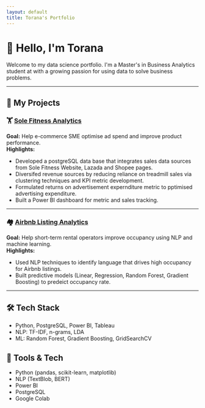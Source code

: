 ```yaml
---
layout: default
title: Torana's Portfolio
---
```


# 👋 Hello, I'm Torana

Welcome to my data science portfolio. I'm a Master's in Business Analytics student at with a growing passion for using data to solve business problems.

---

## 📂 My Projects


### 🏋️ [Sole Fitness Analytics](https://torana1998.github.io/Sole-Fintess-Business-Analytics/)
**Goal:** Help e-commerce SME optimise ad spend and improve product performance.  
**Highlights:**  
- Developed a postgreSQL data base that integrates sales data sources from Sole Fitness Website, Lazada and Shopee pages.
- Diversifed revenue sources by reducing reliance on treadmill sales via clustering techniques and KPI metric development. 
- Formulated returns on advertisement expernditure metric to pptimised advertising expenditure.
- Built a Power BI dashboard for metric and sales tracking. 
---

### 🏘️ [Airbnb Listing Analytics](https://torana1998.github.io/Airbnb-Listing-Analytics/)
**Goal:** Help short-term rental operators improve occupancy using NLP and machine learning.  
**Highlights:**  
- Used NLP techniques to identify language that drives high occupancy for Airbnb listings.
- Built predictive models (Linear, Regression, Random Forest, Gradient Boosting) to predeict occupancy rate. 
---

## 🛠️ Tech Stack

- Python, PostgreSQL, Power BI, Tableau  
- NLP: TF-IDF, n-grams, LDA  
- ML: Random Forest, Gradient Boosting, GridSearchCV  


## 🧰 Tools & Tech
- Python (pandas, scikit-learn, matplotlib)
- NLP (TextBlob, BERT)
- Power BI
- PostgreSQL
- Google Colab

